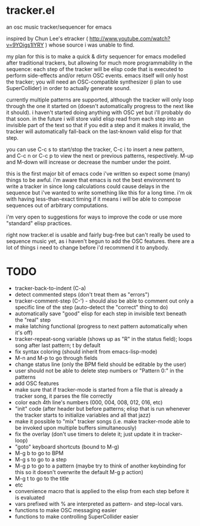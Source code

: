 tracker.el
==========

an osc music tracker/sequencer for emacs

inspired by Chun Lee's etracker ( http://www.youtube.com/watch?v=9YOigs1lYRY ) whose source i was unable to find.

my plan for this is to make a quick & dirty sequencer for emacs modelled after traditional trackers, but allowing for much more programmability in the sequence: each step of the tracker will be elisp code that is executed to perform side-effects and/or return OSC events. emacs itself will only host the tracker; you will need an OSC-compatible synthesizer (i plan to use SuperCollider) in order to actually generate sound.

currently multiple patterns are supported, although the tracker will only loop through the one it started on (doesn't automatically progress to the next like it should). i haven't started doing anything with OSC yet but i'll probably do that soon. in the future i will store valid elisp read from each step into an invisible part of the text so that if you edit a step and it makes it invalid, the tracker will automatically fall-back on the last-known valid elisp for that step.

you can use C-c s to start/stop the tracker, C-c i to insert a new pattern, and C-c n or C-c p to view the next or previous patterns, respectively. M-up and M-down will increase or decrease the number under the point.

this is the first major bit of emacs code i've written so expect some (many) things to be awful. i'm aware that emacs is not the best environment to write a tracker in since long calculations could cause delays in the sequence but i've wanted to write something like this for a long time. i'm ok with having less-than-exact timing if it means i will be able to compose sequences out of arbitrary computations.

i'm very open to suggestions for ways to improve the code or use more "standard" elisp practices.

right now tracker.el is usable and fairly bug-free but can't really be used to sequence music yet, as i haven't begun to add the OSC features. there are a lot of things i need to change before i'd recommend it to anybody.

TODO
====

* tracker-back-to-indent (C-a)
* detect commented steps (don't treat them as "errors")
* tracker-comment-step (C-') - should also be able to comment out only a specific line of the step (auto-detect the "correct" thing to do)
* automatically save "good" elisp for each step in invisible text beneath the "real" step
* make latching functional (progress to next pattern automatically when it's off)
* tracker-repeat-song variable (shows up as "R" in the status field); loops song after last pattern; t by default
* fix syntax coloring (should inherit from emacs-lisp-mode)
* M-n and M-p to go through fields
* change status line (only the BPM field should be editable by the user)
* user should not be able to delete step numbers or "Pattern 0:" in the patterns
* add OSC features
* make sure that if tracker-mode is started from a file that is already a tracker song, it parses the file correctly
* color each 4th line's numbers (000, 004, 008, 012, 016, etc)
* "init" code (after header but before patterns; elisp that is run whenever the tracker starts to initialize variables and all that jazz)
* make it possible to "mix" tracker songs (i.e. make tracker-mode able to be invoked upon multiple buffers simultaneously)
* fix the overlay (don't use timers to delete it; just update it in tracker-loop)
* "goto" keyboard shortcuts (bound to M-g)
 * M-g b to go to BPM
 * M-g s to go to a step
 * M-g p to go to a pattern (maybe try to think of another keybinding for this so it doesn't overwrite the default M-g p action)
 * M-g t to go to the title
 * etc
* convenience macro that is applied to the elisp from each step before it is evaluated
 * vars prefixed with % are interpreted as pattern- and step-local vars.
 * functions to make OSC messaging easier
 * functions to make controlling SuperCollider easier